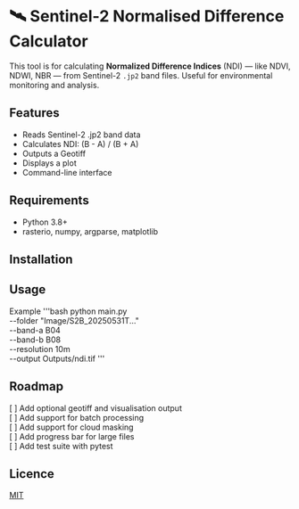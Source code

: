 # 🛰️ Sentinel-2 Normalised Difference Calculator

 This tool is for calculating **Normalized Difference Indices** (NDI) — like NDVI, NDWI, NBR — from Sentinel-2 `.jp2` band files. Useful for environmental monitoring and analysis.

 ## Features
 - Reads Sentinel-2 .jp2 band data
 - Calculates NDI: (B - A) / (B + A)
 - Outputs a Geotiff
 - Displays a plot
 - Command-line interface

 ## Requirements
 - Python 3.8+
 - rasterio, numpy, argparse, matplotlib

 ## Installation
 

 ## Usage
 
 Example
 '''bash
 python main.py \
  --folder "Image/S2B_20250531T..." \
  --band-a B04 \
  --band-b B08 \
  --resolution 10m \
  --output Outputs/ndi.tif
  '''

 ## Roadmap
 [ ] Add optional geotiff and visualisation output<br>
 [ ] Add support for batch processing<br>
 [ ] Add support for cloud masking<br>
 [ ] Add progress bar for large files<br>
 [ ] Add test suite with pytest<br>

 ## Licence
 [MIT](https://choosealicense.com/licenses/mit/)

